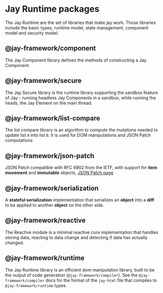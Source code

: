 # Jay Runtime packages

The Jay Runtime are the set of libraries that make jay work.
Those libraries include the basic types, runtime model, state management, component model and security model.

## @jay-framework/component

The Jay Component library defines the methods of constructing a Jay Component.

## @jay-framework/secure

The Jay Secure library is the runtime library supporting the sandbox feature of Jay - running headless Jay Components
in a sandbox, while running the heads, the Jay Element on the main thread.

## @jay-framework/list-compare

The list compare library is an algorithm to compute the mutations needed to update list `A` into list `B`.
It is used for DOM manipulations and JSON Patch computations

## @jay-framework/json-patch

JSON Patch compatible with RFC 6902 from the IETF, with support for **item movement** and **immutable** objects,
[JSON Patch page](https://jsonpatch.com/)

## @jay-framework/serialization

A **stateful serialization** implementation that serializes an **object** into a **diff** to be applied to another
**object** on the other side.

## @jay-framework/reactive

The Reactive module is a minimal reactive core implementation that handles storing data,
reacting to data change and detecting if data has actually changed.

## @jay-framework/runtime

The Jay Runtime library is an efficient dom manipulation library, built to be the output of code generation (`@jay-framework/compiler`).
See the `@jay-framework/compiler` docs for the format of the `jay-html` file that compiles to `@jay-framework/runtime` types.
